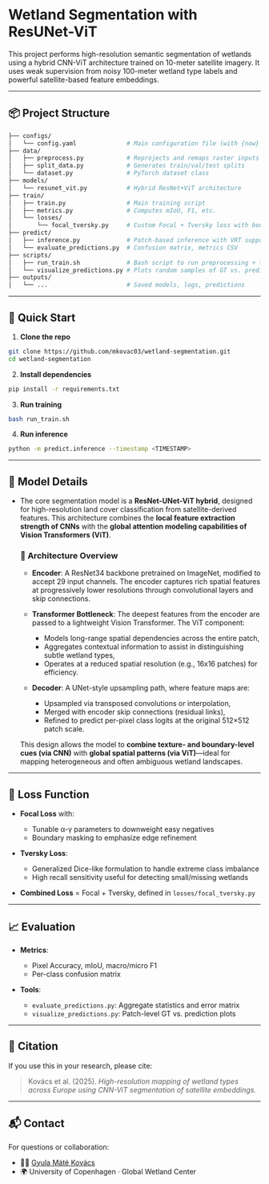 # Wetland Segmentation with ResUNet-ViT

This project performs high-resolution semantic segmentation of wetlands using a hybrid CNN-ViT architecture trained on 10-meter satellite imagery. It uses weak supervision from noisy 100-meter wetland type labels and powerful satellite-based feature embeddings.

---

## 📦 Project Structure

```bash
├── configs/
│   └── config.yaml              # Main configuration file (with {now} placeholders)
├── data/
│   ├── preprocess.py            # Reprojects and remaps raster inputs
│   ├── split_data.py            # Generates train/val/test splits
│   └── dataset.py               # PyTorch dataset class
├── models/
│   └── resunet_vit.py           # Hybrid ResNet+ViT architecture
├── train/
│   ├── train.py                 # Main training script
│   ├── metrics.py               # Computes mIoU, F1, etc.
│   └── losses/
│       └── focal_tversky.py     # Custom Focal + Tversky loss with boundary masking
├── predict/
│   ├── inference.py             # Patch-based inference with VRT support
│   └── evaluate_predictions.py  # Confusion matrix, metrics CSV
├── scripts/
│   ├── run_train.sh             # Bash script to run preprocessing + training
│   └── visualize_predictions.py # Plots random samples of GT vs. prediction
├── outputs/
│   └── ...                      # Saved models, logs, predictions
```

---

## 🚀 Quick Start

1. **Clone the repo**

```bash
git clone https://github.com/mkovac03/wetland-segmentation.git
cd wetland-segmentation
```

2. **Install dependencies**

```bash
pip install -r requirements.txt
```

3. **Run training**

```bash
bash run_train.sh
```

4. **Run inference**

```bash
python -m predict.inference --timestamp <TIMESTAMP>
```

---

## 🧠 Model Details

* The core segmentation model is a **ResNet-UNet-ViT hybrid**, designed for high-resolution land cover classification from satellite-derived features. This architecture combines the **local feature extraction strength of CNNs** with the **global attention modeling capabilities of Vision Transformers (ViT)**.

  ### 🔧 Architecture Overview

  * **Encoder**: A ResNet34 backbone pretrained on ImageNet, modified to accept 29 input channels. The encoder captures rich spatial features at progressively lower resolutions through convolutional layers and skip connections.
  * **Transformer Bottleneck**: The deepest features from the encoder are passed to a lightweight Vision Transformer. The ViT component:

    * Models long-range spatial dependencies across the entire patch,
    * Aggregates contextual information to assist in distinguishing subtle wetland types,
    * Operates at a reduced spatial resolution (e.g., 16x16 patches) for efficiency.
  * **Decoder**: A UNet-style upsampling path, where feature maps are:

    * Upsampled via transposed convolutions or interpolation,
    * Merged with encoder skip connections (residual links),
    * Refined to predict per-pixel class logits at the original 512×512 patch scale.

  This design allows the model to **combine texture- and boundary-level cues (via CNN)** with **global spatial patterns (via ViT)**—ideal for mapping heterogeneous and often ambiguous wetland landscapes.

---

## 🔨 Loss Function

* **Focal Loss** with:

  * Tunable α-γ parameters to downweight easy negatives
  * Boundary masking to emphasize edge refinement

* **Tversky Loss**:

  * Generalized Dice-like formulation to handle extreme class imbalance
  * High recall sensitivity useful for detecting small/missing wetlands

* **Combined Loss** = Focal + Tversky, defined in `losses/focal_tversky.py`

---

## 📈 Evaluation

* **Metrics**:

  * Pixel Accuracy, mIoU, macro/micro F1
  * Per-class confusion matrix

* **Tools**:

  * `evaluate_predictions.py`: Aggregate statistics and error matrix
  * `visualize_predictions.py`: Patch-level GT vs. prediction plots

---

## 📍 Citation

If you use this in your research, please cite:

> Kovács et al. (2025). *High-resolution mapping of wetland types across Europe using CNN-ViT segmentation of satellite embeddings.*

---

## 📬 Contact

For questions or collaboration:

* 🧑‍💻 [Gyula Máté Kovács](https://github.com/mkovac03)
* 🌍 University of Copenhagen · Global Wetland Center
